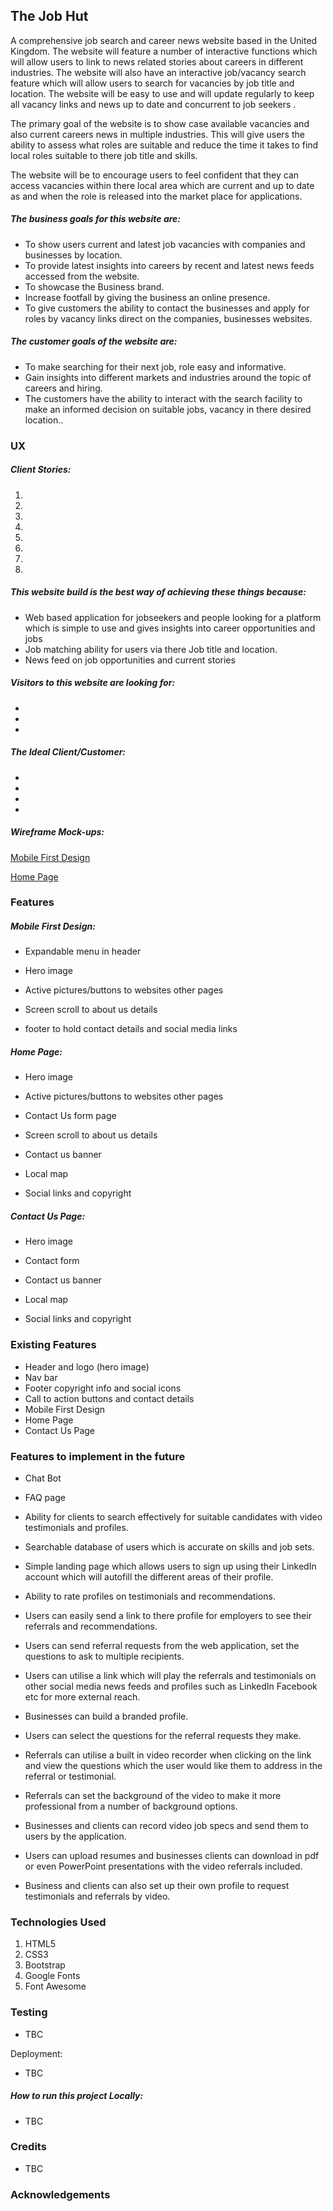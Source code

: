 ## The Job Hut

A comprehensive job search and career news website based in the United Kingdom. The website will feature a number of  interactive functions which will allow users to link to news related stories about careers in different industries. The website will also have an interactive job/vacancy search feature which will allow users to search for vacancies by job title and location.  The website will be easy to use and will update regularly to keep all vacancy links and news up to date and concurrent to job seekers .

The primary goal of the website is to show case available vacancies and also current careers news in multiple industries. This will give users the ability to assess what roles are suitable and reduce the time it takes to find local roles suitable to there job title and skills.

The website will be to encourage users to feel confident that they can access vacancies within there local area which are current and up to date as and when the role is released into the market place for applications.

##### The business goals for this website are:

- To show users current and latest job vacancies with companies and businesses by location.
- To provide latest insights into careers by recent and latest news feeds accessed from the website.
- To showcase the Business brand.
- Increase footfall by giving the business an online presence.
- To give customers the ability to contact the businesses and apply for roles by vacancy links direct on the companies, businesses websites.

##### The customer goals of the website are:

- To make searching for their next job, role easy and informative.
- Gain insights into different markets and industries around the topic of careers and hiring.
- The customers have the ability to interact with the search facility to make an informed decision on suitable jobs, vacancy in there desired location..

### UX

##### Client Stories:

1. 
2. 
3. 
4. 
5. 
6. 
7. 
8. 

##### This website build is the best way of achieving these things because:

- Web based application for jobseekers and people looking for a platform which is simple to use and gives insights into career opportunities and jobs
- Job matching ability for users via there Job title and location.
- News feed on job opportunities and current stories 

##### Visitors to this website are looking for:

- 
- 
- 

##### The Ideal Client/Customer:

- 
- 
- 
- 

##### Wireframe Mock-ups:

[Mobile First Design]()

[Home Page]()

### Features

##### Mobile First Design:

- Expandable menu in header

- Hero image

- Active pictures/buttons to websites other pages

- Screen scroll to about us details

- footer to hold contact details and social media links

##### Home Page:

- Hero image

- Active pictures/buttons to websites other pages

- Contact Us form page

- Screen scroll to about us details

- Contact us banner

- Local map

- Social links and copyright

##### Contact Us Page:

- Hero image

- Contact form

- Contact us banner

- Local map

- Social links and copyright

### Existing Features

- Header and logo (hero image)
- Nav bar
- Footer copyright info and social icons
- Call to action buttons and contact details
- Mobile First Design
- Home Page
- Contact Us Page

### Features to implement in the future

- Chat Bot

- FAQ page

- Ability for clients to search effectively for suitable candidates with video testimonials and profiles. 

- Searchable database of users which is accurate on skills and job sets. 

- Simple landing page which allows users to sign up using their LinkedIn account which will autofill the different areas of their profile. 

- Ability to rate profiles on testimonials and recommendations.

- Users can easily send a link to there profile for employers to see their referrals and recommendations.

- Users can send referral requests from the web application, set the questions to ask to multiple recipients. 

- Users can utilise a link which will play the referrals and testimonials on other social media news feeds and profiles such as LinkedIn Facebook etc for more external reach. 

- Businesses can build a branded profile.

- Users can select the questions for the referral requests they make. 

- Referrals can utilise a built in video recorder when clicking on the link and view the questions which the user would like them to address in the referral or testimonial. 

- Referrals can set the background of the video to make it more professional from a number of background options.

- Businesses and clients can record video job specs and send them to users by the application. 

- Users can upload resumes and businesses clients can download in pdf or even PowerPoint presentations with the video referrals included. 

- Business and clients can also set up their own profile to request testimonials and referrals by video.   

### Technologies Used

1. HTML5
2. CSS3
3. Bootstrap
4. Google Fonts
5. Font Awesome

### Testing

- TBC

Deployment:

- TBC

##### How to run this project Locally:

- TBC

### Credits

- TBC

### Acknowledgements